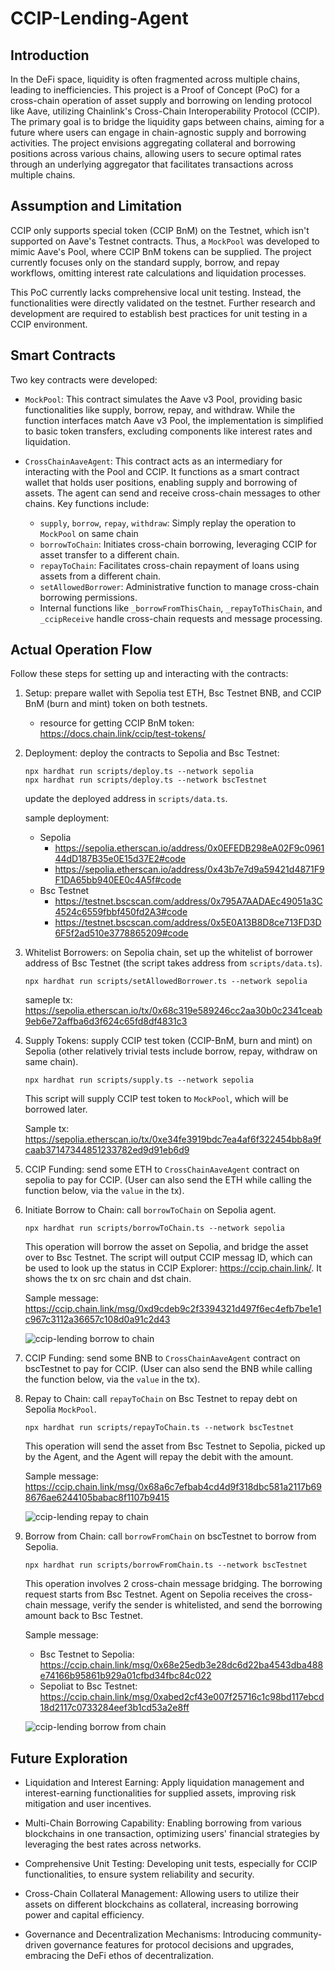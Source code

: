 # CCIP-Lending-Agent

## Introduction
In the DeFi space, liquidity is often fragmented across multiple chains, leading to inefficiencies. This project is a Proof of Concept (PoC) for a cross-chain operation of asset supply and borrowing on lending protocol like Aave, utilizing Chainlink's Cross-Chain Interoperability Protocol (CCIP). The primary goal is to bridge the liquidity gaps between chains, aiming for a future where users can engage in chain-agnostic supply and borrowing activities. The project envisions aggregating collateral and borrowing positions across various chains, allowing users to secure optimal rates through an underlying aggregator that facilitates transactions across multiple chains.

## Assumption and Limitation
CCIP only supports special token (CCIP BnM) on the Testnet, which isn't supported on Aave's Testnet contracts. Thus, a `MockPool` was developed to mimic Aave's Pool, where CCIP BnM tokens can be supplied. The project currently focuses only on the standard supply, borrow, and repay workflows, omitting interest rate calculations and liquidation processes.

This PoC currently lacks comprehensive local unit testing. Instead, the functionalities were directly validated on the testnet. Further research and development are required to establish best practices for unit testing in a CCIP environment.

## Smart Contracts
Two key contracts were developed:

- `MockPool`: This contract simulates the Aave v3 Pool, providing basic functionalities like supply, borrow, repay, and withdraw. While the function interfaces match Aave v3 Pool, the implementation is simplified to basic token transfers, excluding components like interest rates and liquidation.

- `CrossChainAaveAgent`: This contract acts as an intermediary for interacting with the Pool and CCIP. It functions as a smart contract wallet that holds user positions, enabling supply and borrowing of assets. The agent can send and receive cross-chain messages to other chains. Key functions include:
  - `supply`, `borrow`, `repay`, `withdraw`: Simply replay the operation to `MockPool` on same chain
  - `borrowToChain`: Initiates cross-chain borrowing, leveraging CCIP for asset transfer to a different chain.
  - `repayToChain`: Facilitates cross-chain repayment of loans using assets from a different chain.
  - `setAllowedBorrower`: Administrative function to manage cross-chain borrowing permissions.
  - Internal functions like `_borrowFromThisChain`, `_repayToThisChain`, and `_ccipReceive` handle cross-chain requests and message processing.

## Actual Operation Flow

Follow these steps for setting up and interacting with the contracts:

1. Setup: prepare wallet with Sepolia test ETH, Bsc Testnet BNB, and CCIP BnM (burn and mint) token on both testnets.
   - resource for getting CCIP BnM token: https://docs.chain.link/ccip/test-tokens/

2. Deployment: deploy the contracts to Sepolia and Bsc Testnet:
   ```
   npx hardhat run scripts/deploy.ts --network sepolia
   npx hardhat run scripts/deploy.ts --network bscTestnet
   ```
   update the deployed address in `scripts/data.ts`.

   sample deployment:
   - Sepolia
     - https://sepolia.etherscan.io/address/0x0EFEDB298eA02F9c096144dD187B35e0E15d37E2#code
     - https://sepolia.etherscan.io/address/0x43b7e7d9a59421d4871F9F1DA65bb940EE0c4A5f#code
   - Bsc Testnet
     - https://testnet.bscscan.com/address/0x795A7AADAEc49051a3C4524c6559fbbf450fd2A3#code
     - https://testnet.bscscan.com/address/0x5E0A13B8D8ce713FD3D6F5f2ad510e3778865209#code

3. Whitelist Borrowers: on Sepolia chain, set up the whitelist of borrower address of Bsc Testnet (the script takes address from `scripts/data.ts`).
   ```
   npx hardhat run scripts/setAllowedBorrower.ts --network sepolia
   ```
   sameple tx: https://sepolia.etherscan.io/tx/0x68c319e589246cc2aa30b0c2341ceab9eb6e72affba6d3f624c65fd8df4831c3

4. Supply Tokens: supply CCIP test token (CCIP-BnM, burn and mint) on Sepolia (other relatively trivial tests include borrow, repay, withdraw on same chain).
   ```
   npx hardhat run scripts/supply.ts --network sepolia
   ```
   This script will supply CCIP test token to `MockPool`, which will be borrowed later.

   Sample tx: https://sepolia.etherscan.io/tx/0xe34fe3919bdc7ea4af6f322454bb8a9fcaab37147344851233782ed9d91eb6d9

5. CCIP Funding: send some ETH to `CrossChainAaveAgent` contract on sepolia to pay for CCIP. (User can also send the ETH while calling the function below, via the `value` in the tx).

6. Initiate Borrow to Chain: call `borrowToChain` on Sepolia agent.
   ```
   npx hardhat run scripts/borrowToChain.ts --network sepolia
   ```
   This operation will borrow the asset on Sepolia, and bridge the asset over to Bsc Testnet. The script will output CCIP messag ID, which can be used to look up the status in CCIP Explorer: https://ccip.chain.link/. It shows the tx on src chain and dst chain.

   Sample message: https://ccip.chain.link/msg/0xd9cdeb9c2f3394321d497f6ec4efb7be1e1c967c3112a36657c108d0a91c2d43

   ![ccip-lending borrow to chain](https://github.com/hcheng826/ccip-lending-agent/assets/23033847/4b894ac7-cb54-43b1-8ff4-d8c6f629e446)

8. CCIP Funding: send some BNB to `CrossChainAaveAgent` contract on bscTestnet to pay for CCIP. (User can also send the BNB while calling the function below, via the `value` in the tx).

9. Repay to Chain: call `repayToChain` on Bsc Testnet to repay debt on Sepolia `MockPool`.
   ```
   npx hardhat run scripts/repayToChain.ts --network bscTestnet
   ```
   This operation will send the asset from Bsc Testnet to Sepolia, picked up by the Agent, and the Agent will repay the debit with the amount.

   Sample message: https://ccip.chain.link/msg/0x68a6c7efbab4cd4d9f318dbc581a2117b698676ae6244105babac8f1107b9415

   ![ccip-lending repay to chain](https://github.com/hcheng826/ccip-lending-agent/assets/23033847/2cdf1e93-6902-45da-a76d-b6db532ccafc)

11.  Borrow from Chain: call `borrowFromChain` on bscTestnet to borrow from Sepolia.
      ```
      npx hardhat run scripts/borrowFromChain.ts --network bscTestnet
      ```

      This operation involves 2 cross-chain message bridging. The borrowing request starts from Bsc Testnet. Agent on Sepolia receives the cross-chain message, verify the sender is whitelisted, and send the borrowing amount back to Bsc Testnet.

      Sample message:
      - Bsc Testnet to Sepolia: https://ccip.chain.link/msg/0x68e25edb3e28dc6d22ba4543dba488e74166b95861b929a01cfbd34fbc84c022
      - Sepoliat to Bsc Testnet: https://ccip.chain.link/msg/0xabed2cf43e007f25716c1c98bd117ebcd18d2117c0733284eef3b1cd53a2e8ff
   
     ![ccip-lending borrow from chain](https://github.com/hcheng826/ccip-lending-agent/assets/23033847/588c6aca-b169-481d-91c2-55effe4b2cc7)


## Future Exploration
- Liquidation and Interest Earning: Apply liquidation management and interest-earning functionalities for supplied assets, improving risk mitigation and user incentives.

- Multi-Chain Borrowing Capability: Enabling borrowing from various blockchains in one transaction, optimizing users' financial strategies by leveraging the best rates across networks.

- Comprehensive Unit Testing: Developing unit tests, especially for CCIP functionalities, to ensure system reliability and security.

- Cross-Chain Collateral Management: Allowing users to utilize their assets on different blockchains as collateral, increasing borrowing power and capital efficiency.

- Governance and Decentralization Mechanisms: Introducing community-driven governance features for protocol decisions and upgrades, embracing the DeFi ethos of decentralization.
